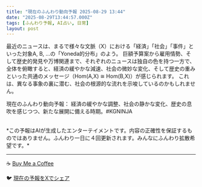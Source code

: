 ```yaml
---
title: "現在のふんわり動向予報 2025-08-29 13:44"
date: "2025-08-29T13:44:57.000Z"
tags: [ふんわり予報, AI占い, 日常]
layout: post
---
```


最近のニュースは、まるで様々な文脈（X）における「経済」「社会」「事件」といった対象A, B, …の「Yoneda的分布」のよう。  巨額予算案から雇用情勢、そして歴史的発見や万博関連まで、それぞれのニュースは独自の色を持つ一方で、全体を俯瞰すると、経済の緩やかな減速、社会の微妙な変化、そして歴史の重みといった共通のメッセージ（Hom(A,X) ≅ Hom(B,X)）が感じられます。  これは、異なる事象の裏に潜む、社会の根源的な流れを示唆しているのかもしれません。


現在のふんわり動向予報：
経済の緩やかな調整、社会の静かな変化、歴史の息吹を感じつつ、新たな展開に備える時期。#KGNINJA

<br>
*この予報はAIが生成したエンターテイメントです。内容の正確性を保証するものではありません。ふんわり一日に４回更新されます。みんなにふんわり拡散希望です。*

---
☕️ [Buy Me a Coffee](https://www.buymeacoffee.com/kgninja)

🐦 [現在の予報をXでシェア](https://twitter.com/intent/tweet?text=%E7%8F%BE%E5%9C%A8%E3%81%AE%E3%81%B5%E3%82%93%E3%82%8F%E3%82%8A%E4%BA%88%E5%A0%B1%3A%20%E3%80%8C%E6%9C%80%E8%BF%91%E3%81%AE%E3%83%8B%E3%83%A5%E3%83%BC%E3%82%B9%E3%81%AF%E3%80%81%E3%81%BE%E3%82%8B%E3%81%A7%E6%A7%98%E3%80%85%E3%81%AA%E6%96%87%E8%84%88%EF%BC%88X%EF%BC%89%E3%81%AB%E3%81%8A%E3%81%91%E3%82%8B%E3%80%8C%E7%B5%8C%E6%B8%88%E3%80%8D%E3%80%8C%E7%A4%BE%E4%BC%9A%E3%80%8D%E3%80%8C%E4%BA%8B%E4%BB%B6%E3%80%8D%E3%81%A8%E3%81%84%E3%81%A3%E3%81%9F%E5%AF%BE%E8%B1%A1A%2C%20B%2C%20%E2%80%A6%E3%81%AE%E3%80%8CYoneda%E7%9A%84%E5%88%86%E5%B8%83%E3%80%8D%E3%81%AE%E3%82%88%E3%81%86%E3%80%82%E3%80%8D%23KGNINJA%20%E7%B6%9A%E3%81%8D%E3%81%AF%E3%83%96%E3%83%AD%E3%82%B0%E3%81%A7%EF%BC%81%F0%9F%91%87&url=https%3A%2F%2Fkg-ninja.github.io%2FFunwariyoso%2F)
